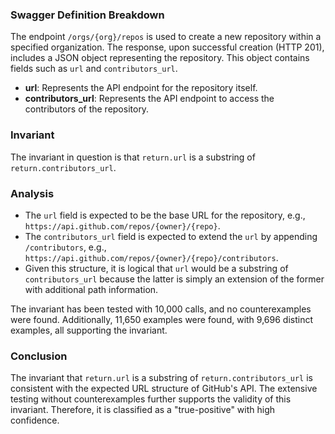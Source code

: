 ### Swagger Definition Breakdown
The endpoint `/orgs/{org}/repos` is used to create a new repository within a specified organization. The response, upon successful creation (HTTP 201), includes a JSON object representing the repository. This object contains fields such as `url` and `contributors_url`.

- **url**: Represents the API endpoint for the repository itself.
- **contributors_url**: Represents the API endpoint to access the contributors of the repository.

### Invariant
The invariant in question is that `return.url` is a substring of `return.contributors_url`.

### Analysis
- The `url` field is expected to be the base URL for the repository, e.g., `https://api.github.com/repos/{owner}/{repo}`.
- The `contributors_url` field is expected to extend the `url` by appending `/contributors`, e.g., `https://api.github.com/repos/{owner}/{repo}/contributors`.
- Given this structure, it is logical that `url` would be a substring of `contributors_url` because the latter is simply an extension of the former with additional path information.

The invariant has been tested with 10,000 calls, and no counterexamples were found. Additionally, 11,650 examples were found, with 9,696 distinct examples, all supporting the invariant.

### Conclusion
The invariant that `return.url` is a substring of `return.contributors_url` is consistent with the expected URL structure of GitHub's API. The extensive testing without counterexamples further supports the validity of this invariant. Therefore, it is classified as a "true-positive" with high confidence.
